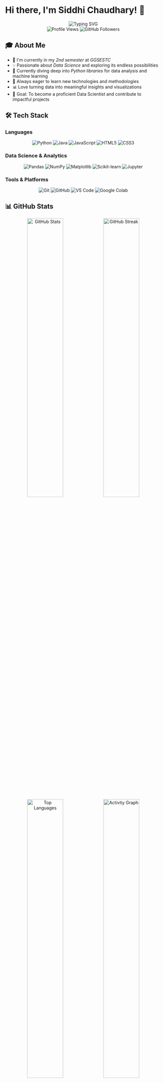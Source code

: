 # Hi there, I'm Siddhi Chaudhary! 👋

<div align="center">
  <img src="https://readme-typing-svg.herokuapp.com/?lines=Data+Science+Enthusiast;Second+Year+Student;Python+Developer;Always+Learning+New+Things!&font=Fira%20Code&center=true&width=380&height=50&duration=4000&pause=1000" alt="Typing SVG">
</div>

<div align="center">
  <img src="https://komarev.com/ghpvc/?username=siddhichaudhary&label=Profile%20views&color=0e75b6&style=flat" alt="Profile Views" />
  <img src="https://img.shields.io/github/followers/siddhichaudhary?label=Followers&style=social" alt="GitHub Followers" />
</div>

## 🎓 About Me

- 🔭 I'm currently in my *2nd semester* at *GGSESTC*
- 💡 Passionate about *Data Science* and exploring its endless possibilities
- 🐍 Currently diving deep into *Python libraries* for data analysis and machine learning
- 🌱 Always eager to learn new technologies and methodologies
- 📊 Love turning data into meaningful insights and visualizations
- 🎯 Goal: To become a proficient Data Scientist and contribute to impactful projects

## 🛠 Tech Stack

### Languages
<div align="center">
  <img src="https://img.shields.io/badge/Python-3776AB?style=for-the-badge&logo=python&logoColor=white" alt="Python"/>
  <img src="https://img.shields.io/badge/Java-ED8B00?style=for-the-badge&logo=java&logoColor=white" alt="Java"/>
  <img src="https://img.shields.io/badge/JavaScript-F7DF1E?style=for-the-badge&logo=javascript&logoColor=black" alt="JavaScript"/>
  <img src="https://img.shields.io/badge/HTML5-E34F26?style=for-the-badge&logo=html5&logoColor=white" alt="HTML5"/>
  <img src="https://img.shields.io/badge/CSS3-1572B6?style=for-the-badge&logo=css3&logoColor=white" alt="CSS3"/>
</div>

### Data Science & Analytics
<div align="center">
  <img src="https://img.shields.io/badge/pandas-150458?style=for-the-badge&logo=pandas&logoColor=white" alt="Pandas"/>
  <img src="https://img.shields.io/badge/NumPy-013243?style=for-the-badge&logo=numpy&logoColor=white" alt="NumPy"/>
  <img src="https://img.shields.io/badge/Matplotlib-11557c?style=for-the-badge&logo=matplotlib&logoColor=white" alt="Matplotlib"/>
  <img src="https://img.shields.io/badge/scikit--learn-F7931E?style=for-the-badge&logo=scikit-learn&logoColor=white" alt="Scikit-learn"/>
  <img src="https://img.shields.io/badge/Jupyter-F37626?style=for-the-badge&logo=jupyter&logoColor=white" alt="Jupyter"/>
</div>

### Tools & Platforms
<div align="center">
  <img src="https://img.shields.io/badge/Git-F05032?style=for-the-badge&logo=git&logoColor=white" alt="Git"/>
  <img src="https://img.shields.io/badge/GitHub-181717?style=for-the-badge&logo=github&logoColor=white" alt="GitHub"/>
  <img src="https://img.shields.io/badge/VS%20Code-007ACC?style=for-the-badge&logo=visual-studio-code&logoColor=white" alt="VS Code"/>
  <img src="https://img.shields.io/badge/Google%20Colab-F9AB00?style=for-the-badge&logo=google-colab&logoColor=white" alt="Google Colab"/>
</div>

## 📊 GitHub Stats

<div align="center">
  <img src="https://github-readme-stats.vercel.app/api?username=siddhichaudhary&show_icons=true&theme=radical&hide_border=true" alt="GitHub Stats" width="48%"/>
  <img src="https://github-readme-streak-stats.herokuapp.com/?user=siddhichaudhary&theme=radical&hide_border=true" alt="GitHub Streak" width="48%"/>
</div>

<div align="center">
  <img src="https://github-readme-stats.vercel.app/api/top-langs/?username=siddhichaudhary&theme=radical&hide_border=true&layout=compact" alt="Top Languages" width="48%"/>
  <img src="https://github-readme-activity-graph.vercel.app/graph?username=siddhichaudhary&theme=github-compact&hide_border=true" alt="Activity Graph" width="48%"/>
</div>

## 🎯 Current Learning Journey

python
class DataScienceJourney:
    def __init__(self):
        self.name = "Siddhi Chaudhary"
        self.role = "Data Science Student"
        self.current_focus = [
            "Python for Data Science",
            "Statistical Analysis",
            "Machine Learning Fundamentals",
            "Data Visualization",
            "Exploratory Data Analysis"
        ]
        self.exploring = [
            "Pandas", "NumPy", "Matplotlib", 
            "Seaborn", "Scikit-learn", "Plotly"
        ]
    
    def current_goals(self):
        return [
            "Master Python data science libraries",
            "Build impressive data projects",
            "Contribute to open-source projects",
            "Share knowledge through documentation"
        ]

student = DataScienceJourney()
print("Ready to explore the world of data! 🚀")


## 📈 Contribution Graph

<div align="center">
  <img src="https://github-readme-activity-graph.vercel.app/graph?username=siddhichaudhary&theme=react-dark&bg_color=20232a&hide_border=true" width="100%"/>
</div>

## 🏆 GitHub Trophies

<div align="center">
  <img src="https://github-profile-trophy.vercel.app/?username=siddhichaudhary&theme=radical&no-frame=true&no-bg=false&margin-w=4" alt="GitHub Trophies"/>
</div>

## 📊 Weekly Development Breakdown

<!--START_SECTION:waka-->
text
Python       8 hrs 32 mins   ████████████████░░░░░   65.2%
JavaScript   2 hrs 15 mins   ████░░░░░░░░░░░░░░░░░   17.3%
HTML/CSS     1 hr 23 mins    ██░░░░░░░░░░░░░░░░░░░   10.6%
Java         52 mins         █░░░░░░░░░░░░░░░░░░░░    6.9%

<!--END_SECTION:waka-->

## 🌟 Featured Projects

<div align="center">
  <a href="https://github.com/siddhichaudhary/data-analysis-project">
    <img src="https://github-readme-stats.vercel.app/api/pin/?username=siddhichaudhary&repo=data-analysis-project&theme=radical" alt="Data Analysis Project"/>
  </a>
  <a href="https://github.com/siddhichaudhary/python-data-science">
    <img src="https://github-readme-stats.vercel.app/api/pin/?username=siddhichaudhary&repo=python-data-science&theme=radical" alt="Python Data Science"/>
  </a>
</div>

## 🤝 Connect with Me

<div align="center">
  <a href="https://linkedin.com/in/siddhichaudhary">
    <img src="https://img.shields.io/badge/LinkedIn-0077B5?style=for-the-badge&logo=linkedin&logoColor=white" alt="LinkedIn"/>
  </a>
  <a href="https://twitter.com/siddhichaudhary">
    <img src="https://img.shields.io/badge/Twitter-1DA1F2?style=for-the-badge&logo=twitter&logoColor=white" alt="Twitter"/>
  </a>
  <a href="mailto:siddhi.chaudhary@email.com">
    <img src="https://img.shields.io/badge/Gmail-D14836?style=for-the-badge&logo=gmail&logoColor=white" alt="Gmail"/>
  </a>
  <a href="https://github.com/siddhichaudhary">
    <img src="https://img.shields.io/badge/GitHub-181717?style=for-the-badge&logo=github&logoColor=white" alt="GitHub"/>
  </a>
</div>

## 📝 Latest Blog Posts

<!-- BLOG-POST-LIST:START -->
- [Getting Started with Pandas for Data Analysis](https://your-blog.com/pandas-tutorial)
- [Python Libraries Every Data Science Student Should Know](https://your-blog.com/python-libraries)
- [My Journey into Data Science: A Beginner's Perspective](https://your-blog.com/data-science-journey)
<!-- BLOG-POST-LIST:END -->

## 💡 Random Data Science Fact

<div align="center">
  <img src="https://quotes-github-readme.vercel.app/api?type=horizontal&theme=radical" alt="Random Quote"/>
</div>

## 🎵 What I'm Listening To

<div align="center">
  <img src="https://spotify-recently-played-readme.vercel.app/api?user=siddhichaudhary&count=3&unique=true" alt="Spotify Recently Played"/>
</div>

---

<div align="center">
  <img src="https://capsule-render.vercel.app/api?type=waving&color=gradient&height=100&section=footer&text=Thanks%20for%20visiting!&fontSize=16&fontAlignY=65&desc=Let's%20explore%20data%20together!&descAlignY=51&descAlign=62"/>
</div>

<div align="center">
  <i>⭐ From <a href="https://github.com/siddhichaudhary">siddhichaudhary</a></i>
</div>
